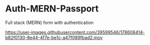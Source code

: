 # Auth-MERN-Passport
Full stack (MERN)  form with authentication 





https://user-images.githubusercontent.com/39599546/178608414-b82f0130-8e44-4f7e-be1c-a47f089fbad2.mov

